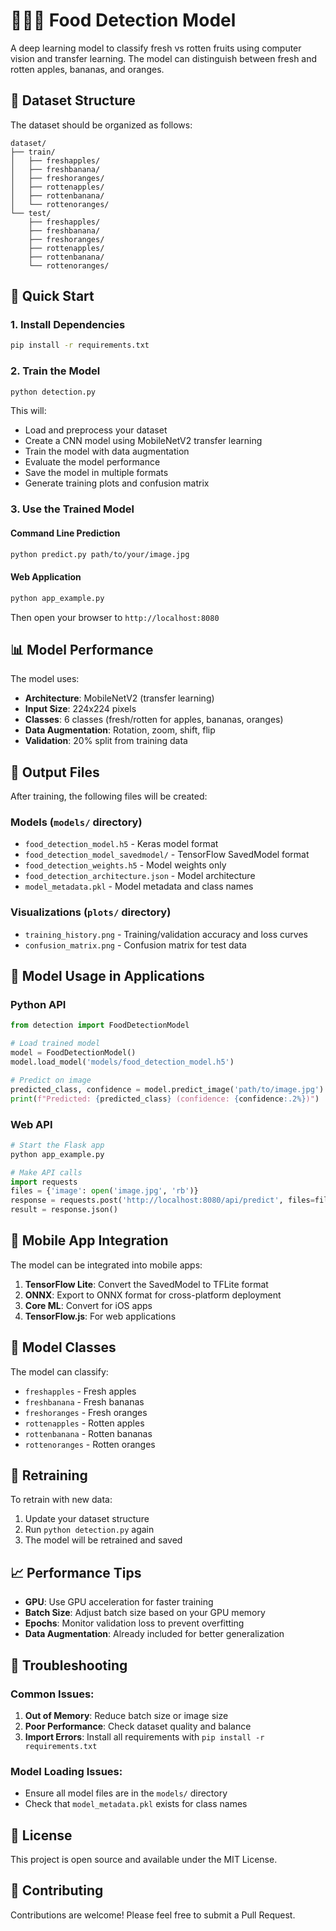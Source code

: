 # 🍎🍌🍊 Food Detection Model

A deep learning model to classify fresh vs rotten fruits using computer vision and transfer learning. The model can distinguish between fresh and rotten apples, bananas, and oranges.

## 📁 Dataset Structure

The dataset should be organized as follows:
```
dataset/
├── train/
│   ├── freshapples/
│   ├── freshbanana/
│   ├── freshoranges/
│   ├── rottenapples/
│   ├── rottenbanana/
│   └── rottenoranges/
└── test/
    ├── freshapples/
    ├── freshbanana/
    ├── freshoranges/
    ├── rottenapples/
    ├── rottenbanana/
    └── rottenoranges/
```

## 🚀 Quick Start

### 1. Install Dependencies
```bash
pip install -r requirements.txt
```

### 2. Train the Model
```bash
python detection.py
```

This will:
- Load and preprocess your dataset
- Create a CNN model using MobileNetV2 transfer learning
- Train the model with data augmentation
- Evaluate the model performance
- Save the model in multiple formats
- Generate training plots and confusion matrix

### 3. Use the Trained Model

#### Command Line Prediction
```bash
python predict.py path/to/your/image.jpg
```

#### Web Application
```bash
python app_example.py
```
Then open your browser to `http://localhost:8080`

## 📊 Model Performance

The model uses:
- **Architecture**: MobileNetV2 (transfer learning)
- **Input Size**: 224x224 pixels
- **Classes**: 6 classes (fresh/rotten for apples, bananas, oranges)
- **Data Augmentation**: Rotation, zoom, shift, flip
- **Validation**: 20% split from training data

## 📁 Output Files

After training, the following files will be created:

### Models (`models/` directory)
- `food_detection_model.h5` - Keras model format
- `food_detection_model_savedmodel/` - TensorFlow SavedModel format
- `food_detection_weights.h5` - Model weights only
- `food_detection_architecture.json` - Model architecture
- `model_metadata.pkl` - Model metadata and class names

### Visualizations (`plots/` directory)
- `training_history.png` - Training/validation accuracy and loss curves
- `confusion_matrix.png` - Confusion matrix for test data

## 🔧 Model Usage in Applications

### Python API
```python
from detection import FoodDetectionModel

# Load trained model
model = FoodDetectionModel()
model.load_model('models/food_detection_model.h5')

# Predict on image
predicted_class, confidence = model.predict_image('path/to/image.jpg')
print(f"Predicted: {predicted_class} (confidence: {confidence:.2%})")
```

### Web API
```python
# Start the Flask app
python app_example.py

# Make API calls
import requests
files = {'image': open('image.jpg', 'rb')}
response = requests.post('http://localhost:8080/api/predict', files=files)
result = response.json()
```

## 📱 Mobile App Integration

The model can be integrated into mobile apps:

1. **TensorFlow Lite**: Convert the SavedModel to TFLite format
2. **ONNX**: Export to ONNX format for cross-platform deployment
3. **Core ML**: Convert for iOS apps
4. **TensorFlow.js**: For web applications

## 🎯 Model Classes

The model can classify:
- `freshapples` - Fresh apples
- `freshbanana` - Fresh bananas  
- `freshoranges` - Fresh oranges
- `rottenapples` - Rotten apples
- `rottenbanana` - Rotten bananas
- `rottenoranges` - Rotten oranges

## 🔄 Retraining

To retrain with new data:
1. Update your dataset structure
2. Run `python detection.py` again
3. The model will be retrained and saved

## 📈 Performance Tips

- **GPU**: Use GPU acceleration for faster training
- **Batch Size**: Adjust batch size based on your GPU memory
- **Epochs**: Monitor validation loss to prevent overfitting
- **Data Augmentation**: Already included for better generalization

## 🐛 Troubleshooting

### Common Issues:
1. **Out of Memory**: Reduce batch size or image size
2. **Poor Performance**: Check dataset quality and balance
3. **Import Errors**: Install all requirements with `pip install -r requirements.txt`

### Model Loading Issues:
- Ensure all model files are in the `models/` directory
- Check that `model_metadata.pkl` exists for class names

## 📄 License

This project is open source and available under the MIT License.

## 🤝 Contributing

Contributions are welcome! Please feel free to submit a Pull Request.